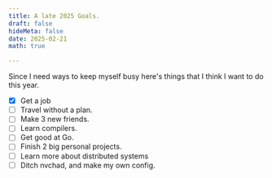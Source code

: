```yaml
---
title: A late 2025 Goals.
draft: false
hideMeta: false
date: 2025-02-21
math: true

---
```


Since I need ways to keep myself busy here's things that I think I want to do this year.

- [x] Get a job
- [ ] Travel without a plan.
- [ ] Make 3 new friends.
- [ ] Learn compilers.
- [ ] Get good at Go.
- [ ] Finish 2 big personal projects.
- [ ] Learn more about distributed systems
- [ ] Ditch nvchad, and make my own config.